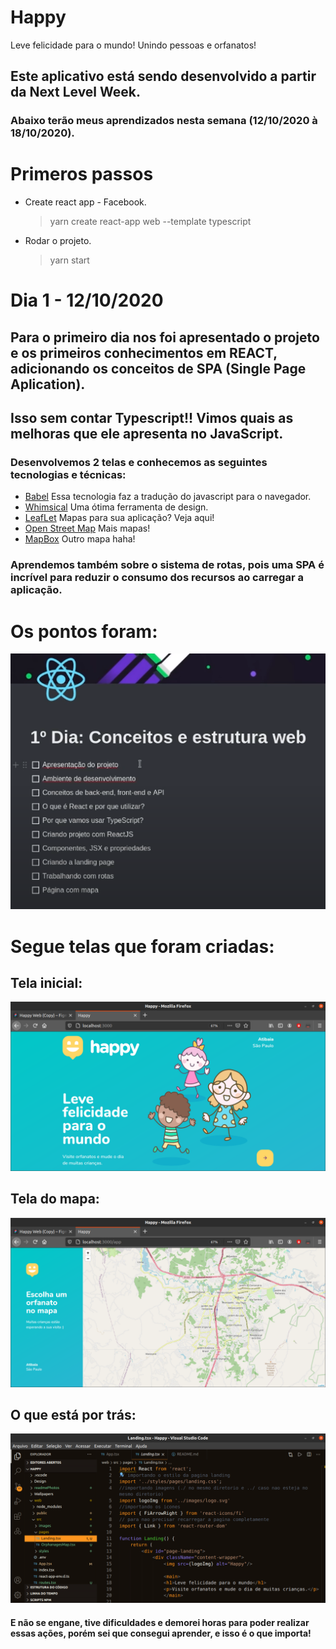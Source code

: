 # Happy
 Leve felicidade para o mundo! Unindo pessoas e orfanatos!

## Este aplicativo está sendo desenvolvido a partir da Next Level Week.
### Abaixo terão meus aprendizados nesta semana (12/10/2020 à 18/10/2020).

# Primeros passos
- Create react app - Facebook.
    > yarn create react-app web --template typescript
- Rodar o projeto.
    > yarn start

# Dia 1 - 12/10/2020

## Para o primeiro dia nos foi apresentado o projeto e os primeiros conhecimentos em REACT, adicionando os conceitos de SPA (Single Page Aplication).
## Isso sem contar Typescript!! Vimos quais as melhoras que ele apresenta no JavaScript.
### Desenvolvemos 2 telas e conhecemos as seguintes tecnologias e técnicas:

- [Babel](https://babeljs.io/)
Essa tecnologia faz a tradução do javascript para o navegador.
- [Whimsical](https://whimsical.com/)
Uma ótima ferramenta de design.
- [LeafLet](https://leafletjs.com/)
Mapas para sua aplicação? Veja aqui!
- [Open Street Map](https://www.openstreetmap.org/)
Mais mapas!
- [MapBox](https://www.mapbox.com/)
Outro mapa haha!

### Aprendemos também sobre o sistema de rotas, pois uma SPA é incrível para reduzir o consumo dos recursos ao carregar a aplicação.

# Os pontos foram:

![ImagemDia01](./readmePhotos/dia01.PNG)

# Segue telas que foram criadas:

## Tela inicial:
![tela01](./readmePhotos/tela01.png)
## Tela do mapa:
![tela02](./readmePhotos/tela02.png)
## O que está por trás:
![coding01](./readmePhotos/coding01.png)

#### E não se engane, tive dificuldades e demorei horas para poder realizar essas ações, porém sei que consegui aprender, e isso é o que importa!
